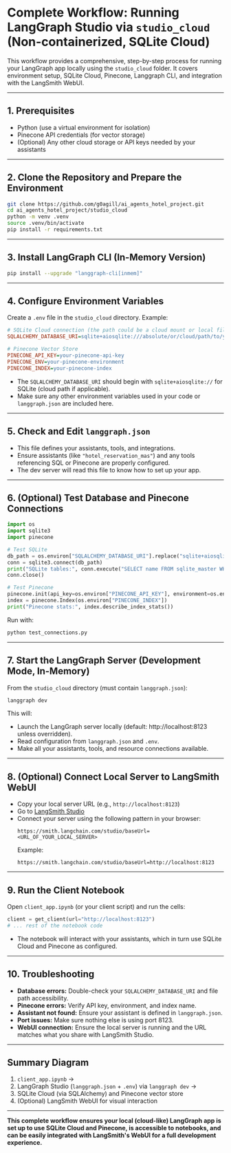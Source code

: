 # Complete Workflow: Running LangGraph Studio via `studio_cloud` (Non-containerized, SQLite Cloud)

This workflow provides a comprehensive, step-by-step process for running your LangGraph app locally using the `studio_cloud` folder. It covers environment setup, SQLite Cloud, Pinecone, Langgraph CLI, and integration with the LangSmith WebUI.

---

## 1. Prerequisites

- Python (use a virtual environment for isolation)
- Pinecone API credentials (for vector storage)
- (Optional) Any other cloud storage or API keys needed by your assistants

---

## 2. Clone the Repository and Prepare the Environment

```bash
git clone https://github.com/g0agill/ai_agents_hotel_project.git
cd ai_agents_hotel_project/studio_cloud
python -m venv .venv
source .venv/bin/activate
pip install -r requirements.txt
```

---

## 3. Install LangGraph CLI (In-Memory Version)

```bash
pip install --upgrade "langgraph-cli[inmem]"
```

---

## 4. Configure Environment Variables

Create a `.env` file in the `studio_cloud` directory. Example:

```ini
# SQLite Cloud connection (the path could be a cloud mount or local file)
SQLALCHEMY_DATABASE_URI=sqlite+aiosqlite:///absolute/or/cloud/path/to/your.db

# Pinecone Vector Store
PINECONE_API_KEY=your-pinecone-api-key
PINECONE_ENV=your-pinecone-environment
PINECONE_INDEX=your-pinecone-index
```

- The `SQLALCHEMY_DATABASE_URI` should begin with `sqlite+aiosqlite://` for SQLite (cloud path if applicable).
- Make sure any other environment variables used in your code or `langgraph.json` are included here.

---

## 5. Check and Edit `langgraph.json`

- This file defines your assistants, tools, and integrations.
- Ensure assistants (like `"hotel_reservation_mas"`) and any tools referencing SQL or Pinecone are properly configured.
- The dev server will read this file to know how to set up your app.

---

## 6. (Optional) Test Database and Pinecone Connections

```python name=test_connections.py
import os
import sqlite3
import pinecone

# Test SQLite
db_path = os.environ["SQLALCHEMY_DATABASE_URI"].replace("sqlite+aiosqlite:///", "")
conn = sqlite3.connect(db_path)
print("SQLite tables:", conn.execute("SELECT name FROM sqlite_master WHERE type='table';").fetchall())
conn.close()

# Test Pinecone
pinecone.init(api_key=os.environ["PINECONE_API_KEY"], environment=os.environ["PINECONE_ENV"])
index = pinecone.Index(os.environ["PINECONE_INDEX"])
print("Pinecone stats:", index.describe_index_stats())
```
Run with:
```bash
python test_connections.py
```

---

## 7. Start the LangGraph Server (Development Mode, In-Memory)

From the `studio_cloud` directory (must contain `langgraph.json`):

```bash
langgraph dev
```

This will:
- Launch the LangGraph server locally (default: http://localhost:8123 unless overridden).
- Read configuration from `langgraph.json` and `.env`.
- Make all your assistants, tools, and resource connections available.

---

## 8. (Optional) Connect Local Server to LangSmith WebUI

- Copy your local server URL (e.g., `http://localhost:8123`)
- Go to [LangSmith Studio](https://smith.langchain.com/studio/)
- Connect your server using the following pattern in your browser:
  ```
  https://smith.langchain.com/studio/baseUrl=<URL_OF_YOUR_LOCAL_SERVER>
  ```
  Example:
  ```
  https://smith.langchain.com/studio/baseUrl=http://localhost:8123
  ```

---

## 9. Run the Client Notebook

Open `client_app.ipynb` (or your client script) and run the cells:
```python
client = get_client(url="http://localhost:8123")
# ... rest of the notebook code
```
- The notebook will interact with your assistants, which in turn use SQLite Cloud and Pinecone as configured.

---

## 10. Troubleshooting

- **Database errors:** Double-check your `SQLALCHEMY_DATABASE_URI` and file path accessibility.
- **Pinecone errors:** Verify API key, environment, and index name.
- **Assistant not found:** Ensure your assistant is defined in `langgraph.json`.
- **Port issues:** Make sure nothing else is using port 8123.
- **WebUI connection:** Ensure the local server is running and the URL matches what you share with LangSmith Studio.

---

## **Summary Diagram**
1. `client_app.ipynb` →
2. LangGraph Studio (`langgraph.json` + `.env`) via `langgraph dev` →
3. SQLite Cloud (via SQLAlchemy) and Pinecone vector store
4. (Optional) LangSmith WebUI for visual interaction

---

**This complete workflow ensures your local (cloud-like) LangGraph app is set up to use SQLite Cloud and Pinecone, is accessible to notebooks, and can be easily integrated with LangSmith's WebUI for a full development experience.**